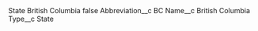 <?xml version="1.0" encoding="UTF-8"?>
<CustomMetadata xmlns="http://soap.sforce.com/2006/04/metadata" xmlns:xsi="http://www.w3.org/2001/XMLSchema-instance" xmlns:xsd="http://www.w3.org/2001/XMLSchema">
    <label>State British Columbia</label>
    <protected>false</protected>
    <values>
        <field>Abbreviation__c</field>
        <value xsi:type="xsd:string">BC</value>
    </values>
    <values>
        <field>Name__c</field>
        <value xsi:type="xsd:string">British Columbia</value>
    </values>
    <values>
        <field>Type__c</field>
        <value xsi:type="xsd:string">State</value>
    </values>
</CustomMetadata>
